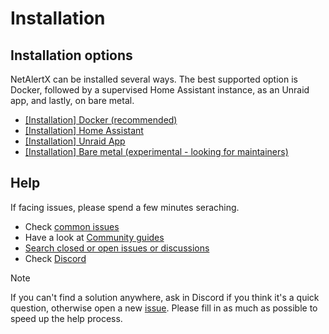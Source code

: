 # Installation

## Installation options

NetAlertX can be installed several ways. The best supported option is Docker, followed by a supervised Home Assistant instance, as an Unraid app, and lastly, on bare metal. 

- [[Installation] Docker (recommended)](https://github.com/jokob-sk/NetAlertX/blob/main/dockerfiles/README.md) 
- [[Installation] Home Assistant](https://github.com/alexbelgium/hassio-addons/tree/master/netalertx) 
- [[Installation] Unraid App](https://unraid.net/community/apps) 
- [[Installation] Bare metal (experimental - looking for maintainers)](https://github.com/jokob-sk/NetAlertX/blob/main/docs/HW_INSTALL.md) 


## Help

If facing issues, please spend a few minutes seraching. 

- Check [common issues](./COMMON_ISSUES.md)
- Have a look at [Community guides](./COMMUNITY_GUIDES.md) 
- [Search closed or open issues or discussions](https://github.com/jokob-sk/NetAlertX/issues?q=is%3Aissue) 
- Check [Discord](https://discord.gg/NczTUTWyRr)

> [!NOTE]
> If you can't find a solution anywhere, ask in Discord if you think it's a quick question, otherwise open a new [issue](https://github.com/jokob-sk/NetAlertX/issues/new?template=setup-help.yml). Please fill in as much as possible to speed up the help process. 
>

